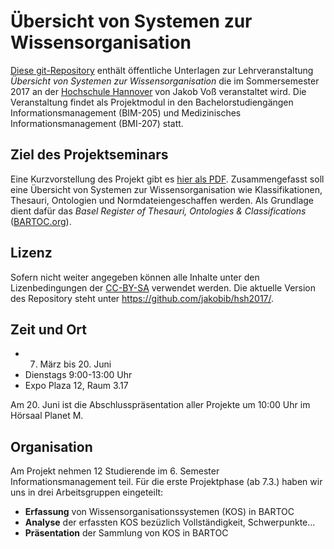 # Übersicht von Systemen zur Wissensorganisation

[Diese git-Repository](https://github.com/hshdb/hsh2017) enthält öffentliche
Unterlagen zur Lehrveranstaltung *Übersicht von Systemen zur
Wissensorganisation* die im Sommersemester 2017 an der [Hochschule
Hannover](https://www.hs-hannover.de/) von Jakob Voß veranstaltet wird. Die
Veranstaltung findet als Projektmodul in den Bachelorstudiengängen
Informationsmanagement (BIM-205) und Medizinisches Informationsmanagement
(BMI-207) statt.

## Ziel des Projektseminars

Eine Kurzvorstellung des Projekt gibt es [hier als
PDF](https://github.com/hshdb/hsh2017/raw/master/projektvorstellung.pdf).
Zusammengefasst soll eine Übersicht von Systemen zur Wissensorganisation wie
Klassifikationen, Thesauri, Ontologien und Normdateiengeschaffen werden. Als
Grundlage dient dafür das *Basel Register of Thesauri, Ontologies &
Classifications* ([BARTOC.org](http://bartoc.org)).

## Lizenz

Sofern nicht weiter angegeben können alle Inhalte unter den
Lizenbedingungen der [CC-BY-SA](http://creativecommons.org/licenses/by-sa/3.0/)
verwendet werden.  Die aktuelle Version des Repository steht unter
<https://github.com/jakobib/hsh2017/>.

## Zeit und Ort

* 7. März bis 20. Juni
* Dienstags 9:00-13:00 Uhr
* Expo Plaza 12, Raum 3.17

Am 20. Juni ist die Abschlusspräsentation aller Projekte um 10:00 Uhr im
Hörsaal Planet M.

## Organisation

Am Projekt nehmen 12 Studierende im 6. Semester Informationsmanagement teil.
Für die erste Projektphase (ab 7.3.) haben wir uns in drei Arbeitsgruppen
eingeteilt:

* **Erfassung** von Wissensorganisationssystemen (KOS) in BARTOC 
* **Analyse** der erfassten KOS bezüzlich Vollständigkeit, Schwerpunkte...
* **Präsentation** der Sammlung von KOS in BARTOC

